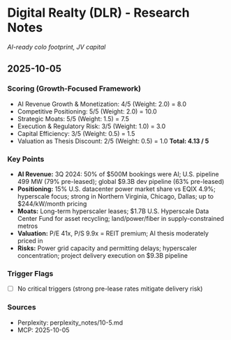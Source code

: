 # Digital Realty (DLR) - Research Notes

*AI-ready colo footprint, JV capital*

## 2025-10-05

### Scoring (Growth-Focused Framework)
- AI Revenue Growth & Monetization: 4/5 (Weight: 2.0) = 8.0
- Competitive Positioning: 5/5 (Weight: 2.0) = 10.0
- Strategic Moats: 5/5 (Weight: 1.5) = 7.5
- Execution & Regulatory Risk: 3/5 (Weight: 1.0) = 3.0
- Capital Efficiency: 3/5 (Weight: 0.5) = 1.5
- Valuation as Thesis Discount: 2/5 (Weight: 0.5) = 1.0
**Total: 4.13 / 5**

### Key Points
- **AI Revenue:** 3Q 2024: 50% of $500M bookings were AI; U.S. pipeline 499 MW (79% pre-leased); global $9.3B dev pipeline (63% pre-leased)
- **Positioning:** 15% U.S. datacenter power market share vs EQIX 4.9%; hyperscale focus; strong in Northern Virginia, Chicago, Dallas; up to $244/kW/month pricing
- **Moats:** Long-term hyperscaler leases; $1.7B U.S. Hyperscale Data Center Fund for asset recycling; land/power/fiber in supply-constrained metros
- **Valuation:** P/E 41x, P/S 9.9x = REIT premium; AI thesis moderately priced in
- **Risks:** Power grid capacity and permitting delays; hyperscaler concentration; project delivery execution on $9.3B pipeline

### Trigger Flags
- [ ] No critical triggers (strong pre-lease rates mitigate delivery risk)

### Sources
- Perplexity: perplexity_notes/10-5.md
- MCP: 2025-10-05
